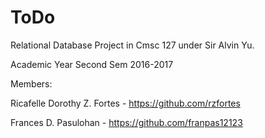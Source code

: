 # ToDo
Relational Database Project in Cmsc 127 under Sir Alvin Yu.

Academic Year Second Sem 2016-2017

Members:

Ricafelle Dorothy Z. Fortes - https://github.com/rzfortes

Frances D. Pasulohan - https://github.com/franpas12123
